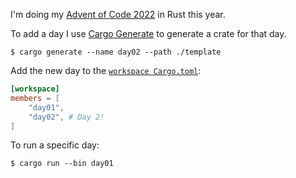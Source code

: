I'm doing my [Advent of Code 2022](https://adventofcode.com) in Rust this year.

To add a day I use [Cargo Generate](https://github.com/cargo-generate/cargo-generate) to generate a crate for that day.

```console
$ cargo generate --name day02 --path ./template
```

Add the new day to the [`workspace Cargo.toml`](Cargo.toml):

```toml
[workspace]
members = [
    "day01",
    "day02", # Day 2!
]
```

To run a specific day:

```console
$ cargo run --bin day01
```
